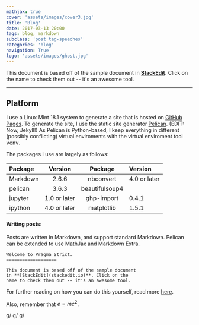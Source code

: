 ```yaml
---
mathjax: true
cover: 'assets/images/cover3.jpg'
title: 'Blog'
date: 2017-03-13 20:00
tags: blog, markdown
subclass: 'post tag-speeches'
categories: 'blog'
navigation: True
logo: 'assets/images/ghost.jpg'
---
```


This document is based off of the sample document in **[StackEdit](0)**. Click on the name to check them out -- it's an awesome tool.

* * *

## Platform

I use a Linux Mint 18.1 system to generate a site that is hosted on [GitHub Pages](1). To generate the site, I use the static site generator [Pelican](2). (EDIT: Now, Jekyll!) As Pelican is Python-based, I keep everything in different (possibly conflicting) virtual enviroments with the virtual enviroment tool <kbd>venv</kbd>.

The packages I use are largely as follows:

| Package  |    Version   |     Package    | Version      |
| :------- | :----------: | :------------: | :----------- |
| Markdown |     2.6.6    |    nbconvert   | 4.0 or later |
| pelican  |     3.6.3    | beautifulsoup4 |              |
| jupyter  | 1.0 or later |   ghp-import   | 0.4.1        |
| ipython  | 4.0 or later |   matplotlib   | 1.5.1        |

#### <i class="icon-file"></i> Writing posts:

Posts are written in Markdown, and support standard Markdown. Pelican can be extended to use MathJax and Markdown Extra.

    Welcome to Pragma Strict.
    ===================

    This document is based off of the sample document
    in **[StackEdit](stackedit.io)**. Click on the
    name to check them out -- it's an awesome tool.

For further reading on how you can do this yourself, read more [here](3).

Also, remember that $e = mc^2$.

[0]: stackedit.io

[1]: https://www.google.com/search?q=github%20pages

[2]: https://github.com/getpelican/pelican

[3]: https://www.dataquest.io/blog/how-to-setup-a-data-science-blog/

g/
g/
g/
